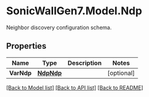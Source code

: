 # SonicWallGen7.Model.Ndp
Neighbor discovery configuration schema.

## Properties

Name | Type | Description | Notes
------------ | ------------- | ------------- | -------------
**VarNdp** | [**NdpNdp**](NdpNdp.md) |  | [optional] 

[[Back to Model list]](../README.md#documentation-for-models) [[Back to API list]](../README.md#documentation-for-api-endpoints) [[Back to README]](../README.md)

